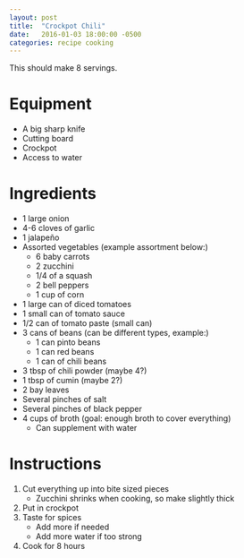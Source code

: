 ```yaml
---
layout: post
title:  "Crockpot Chili"
date:   2016-01-03 18:00:00 -0500
categories: recipe cooking
---
```


This should make 8 servings.

# Equipment

- A big sharp knife
- Cutting board
- Crockpot
- Access to water

# Ingredients

- 1 large onion
- 4-6 cloves of garlic
- 1 jalapeño
- Assorted vegetables (example assortment below:)
    - 6 baby carrots
    - 2 zucchini
    - 1/4 of a squash
    - 2 bell peppers
    - 1 cup of corn
- 1 large can of diced tomatoes
- 1 small can of tomato sauce
- 1/2 can of tomato paste (small can)
- 3 cans of beans (can be different types, example:)
    - 1 can pinto beans
    - 1 can red beans
    - 1 can of chili beans
- 3 tbsp of chili powder (maybe 4?)
- 1 tbsp of cumin (maybe 2?)
- 2 bay leaves
- Several pinches of salt
- Several pinches of black pepper
- 4 cups of broth (goal: enough broth to cover everything)
    - Can supplement with water

# Instructions

1. Cut everything up into bite sized pieces
    - Zucchini shrinks when cooking, so make slightly thick
1. Put in crockpot
1. Taste for spices
    - Add more if needed
    - Add more water if too strong
1. Cook for 8 hours
